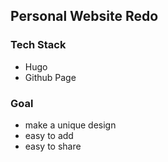 ## Personal Website Redo

### Tech Stack
- Hugo
- Github Page



### Goal
- make a unique design
- easy to add 
- easy to share